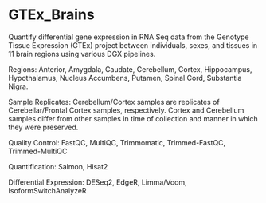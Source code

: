 # GTEx_Brains

Quantify differential gene expression in RNA Seq data from the Genotype Tissue Expression (GTEx) project between individuals, sexes, and tissues in 11 brain regions using various DGX pipelines.

Regions: Anterior, Amygdala, Caudate, Cerebellum, Cortex, Hippocampus, Hypothalamus, Nucleus Accumbens, Putamen, Spinal Cord, Substantia Nigra.

Sample Replicates: Cerebellum/Cortex samples are replicates of Cerebellar/Frontal Cortex samples, respectively. Cortex and Cerebellum samples differ from other samples in time of collection and manner in which they were preserved. 

Quality Control: FastQC, MultiQC, Trimmomatic, Trimmed-FastQC, Trimmed-MultiQC

Quantification: Salmon, Hisat2

Differential Expression: DESeq2, EdgeR, Limma/Voom, IsoformSwitchAnalyzeR
